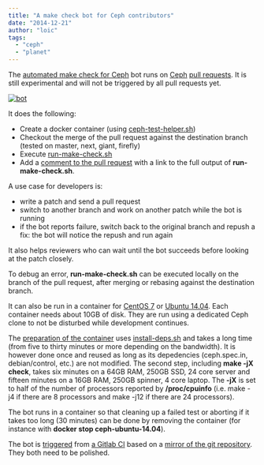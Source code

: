 ```yaml
---
title: "A make check bot for Ceph contributors"
date: "2014-12-21"
author: "loic"
tags: 
  - "ceph"
  - "planet"
---
```


The [automated make check for Ceph](https://github.com/loic-bot) bot runs on [Ceph](http://ceph.com/) [pull requests](https://github.com/ceph/ceph/pulls). It is still experimental and will not be triggered by all pull requests yet.

[![](images/bot.png "bot")](http://dachary.org/wp-uploads/2014/12/bot.png)

It does the following:

- Create a docker container (using [ceph-test-helper.sh](http://workbench.dachary.org/ceph/ceph/blob/pull/3228/src/test/docker-test-helper.sh#L171))
- Checkout the merge of the pull request against the destination branch (tested on master, next, giant, firefly)
- Execute [run-make-check.sh](http://workbench.dachary.org/ceph/ceph/blob/pull/3228/run-make-check.sh)
- Add a [comment to the pull request](https://github.com/ceph/ceph/pull/3228#issuecomment-67777310) with a link to the full output of **run-make-check.sh**.

A use case for developers is:

- write a patch and send a pull request
- switch to another branch and work on another patch while the bot is running
- if the bot reports failure, switch back to the original branch and repush a fix: the bot will notice the repush and run again

It also helps reviewers who can wait until the bot succeeds before looking at the patch closely.  
  
To debug an error, **run-make-check.sh** can be executed locally on the branch of the pull request, after merging or rebasing against the destination branch.

It can also be run in a container for [CentOS 7](http://workbench.dachary.org/ceph/ceph/blob/pull/3228/src/test/container-make-check-centos-centos7.sh) or [Ubuntu 14.04](http://workbench.dachary.org/ceph/ceph/blob/pull/3228/src/test/container-make-check-ubuntu-14.04.sh). Each container needs about 10GB of disk. They are run using a dedicated Ceph clone to not be disturbed while development continues.

The [preparation of the container](http://workbench.dachary.org/ceph/ceph/blob/pull/3228/src/test/centos/Dockerfile.in) uses [install-deps.sh](http://workbench.dachary.org/ceph/ceph/blob/pull/3228/install-deps.sh) and takes a long time (from five to thirty minutes or more depending on the bandwidth). It is however done once and reused as long as its depedencies (ceph.spec.in, debian/control, etc.) are not modified. The second step, including **make -jX check**, takes six minutes on a 64GB RAM, 250GB SSD, 24 core server and fifteen minutes on a 16GB RAM, 250GB spinner, 4 core laptop. The **\-jX** is set to half of the number of processors reported by **/proc/cpuinfo** (i.e. make -j4 if there are 8 processors and make -j12 if there are 24 processors).

The bot runs in a container so that cleaning up a failed test or aborting if it takes too long (30 minutes) can be done by removing the container (for instance with **docker stop ceph-ubuntu-14.04**).

The bot is [triggered](http://dachary.org/wp-uploads/2014/12/gitlab-runner.txt) from [a Gitlab CI](http://dachary.org/dachary.org/?p=3401) based on a [mirror of the git repository](http://dachary.org/wp-uploads/2014/12/mirror.txt). They both need to be polished.
